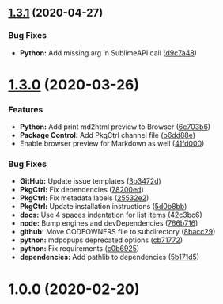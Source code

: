 ## [1.3.1](https://github.com/jrappen/sublime-print/compare/1.3.0...1.3.1) (2020-04-27)


### Bug Fixes

* **Python:** Add missing arg in SublimeAPI call ([d9c7a48](https://github.com/jrappen/sublime-print/commit/d9c7a48008fc2292f891a4376c6cd71825899158))



# [1.3.0](https://github.com/jrappen/sublime-print/compare/1.0.0...1.3.0) (2020-03-26)

### Features

* **Python:** Add print md2html preview to Browser ([6e703b6](https://github.com/jrappen/sublime-print/commit/6e703b6af5984b9b7560a449d11ecbee60bdbd7b))
* **Package Control:** Add PkgCtrl channel file ([b6dd88e](https://github.com/jrappen/sublime-print/commit/b6dd88e9914565acef38e2033ab2ac5f8254671c))
* Enable browser preview for Markdown as well ([41fd000](https://github.com/jrappen/sublime-print/commit/41fd000e8e3c711fff2f16ea8cd6b09b428d9f40))

### Bug Fixes

* **GitHub:** Update issue templates ([3b3472d](https://github.com/jrappen/sublime-print/commit/3b3472da26a00129a672ad941262c377f2ad3352))
* **PkgCtrl:** Fix dependencies ([78200ed](https://github.com/jrappen/sublime-print/commit/78200edac366608faebf2058ab2eeb4fa697e708))
* **PkgCtrl:** Fix metadata labels ([25532e2](https://github.com/jrappen/sublime-print/commit/25532e286565841e6749f5b5e9f7f197dd1b0997))
* **PkgCtrl:** Update installation instructions ([5d0b8bb](https://github.com/jrappen/sublime-print/commit/5d0b8bbdc09451c28761e7c3441fcac40502b148))
* **docs:** Use 4 spaces indentation for list items ([42c3bc6](https://github.com/jrappen/sublime-print/commit/42c3bc6e13edfd648c3f01d31001355d03ec846b))
* **node:** Bump engines and devDependencies ([766b716](https://github.com/jrappen/sublime-print/commit/766b7168a181afea604962866fe2d99260bf1ef4))
* **github:** Move CODEOWNERS file to subdirectory ([8bacc29](https://github.com/jrappen/sublime-print/commit/8bacc2908547c0ac1d806f40ccd3e3f733f10624))
* **python:** mdpopups deprecated options ([cb71772](https://github.com/jrappen/sublime-print/commit/cb7177291fe665291f25250247a5a605a112cf52))
* **python:** Fix requirements ([c0b6925](https://github.com/jrappen/sublime-print/commit/c0b69256a6ab2a359fa05968ebebce1390bc3496))
* **dependencies:** Add pathlib to dependencies ([5b171d5](https://github.com/jrappen/sublime-print/commit/5b171d5e77d27a6e0322fb1838aef23e0744aca4))

# 1.0.0 (2020-02-20)
